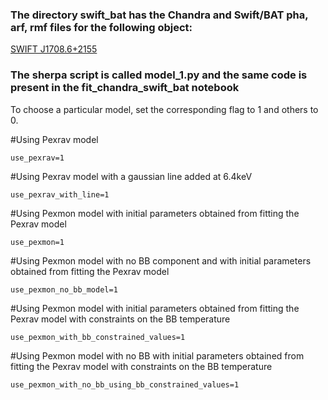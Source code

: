 ### The directory swift_bat has the Chandra and Swift/BAT pha, arf, rmf files for the following object:
[SWIFT J1708.6+2155](https://swift.gsfc.nasa.gov/results/bs105mon/862)


### The sherpa script is called model_1.py and the same code is present in the fit_chandra_swift_bat notebook

To choose a particular model, set the corresponding flag to 1 and others to 0.

#Using Pexrav model 

```use_pexrav=1```

#Using Pexrav model with a gaussian line added at 6.4keV

```use_pexrav_with_line=1```

#Using Pexmon model with initial parameters obtained from fitting the Pexrav model

```use_pexmon=1```

#Using Pexmon model with no BB component and with initial parameters obtained from fitting the Pexrav model 

```use_pexmon_no_bb_model=1```

#Using Pexmon model with initial parameters obtained from fitting the Pexrav model with constraints on the BB temperature

```use_pexmon_with_bb_constrained_values=1```

#Using Pexmon model with no BB with initial parameters obtained from fitting the Pexrav model with constraints on the BB temperature

```use_pexmon_with_no_bb_using_bb_constrained_values=1```



